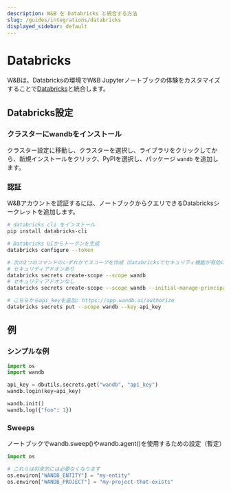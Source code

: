 ```yaml
---
description: W&B を Databricks と統合する方法
slug: /guides/integrations/databricks
displayed_sidebar: default
---
```



# Databricks

W&Bは、Databricksの環境でW&B Jupyterノートブックの体験をカスタマイズすることで[Databricks](https://www.databricks.com/)と統合します。

## Databricks設定

### クラスターにwandbをインストール

クラスター設定に移動し、クラスターを選択し、ライブラリをクリックしてから、新規インストールをクリック、PyPIを選択し、パッケージ `wandb` を追加します。

### 認証

W&Bアカウントを認証するには、ノートブックからクエリできるDatabricksシークレットを追加します。

```bash
# databricks cli をインストール
pip install databricks-cli

# Databricks UIからトークンを生成
databricks configure --token

# 次の2つのコマンドのいずれかでスコープを作成（databricksでセキュリティ機能が有効になっているかどうかに依存します）:
# セキュリティアドオンあり
databricks secrets create-scope --scope wandb
# セキュリティアドオンなし
databricks secrets create-scope --scope wandb --initial-manage-principal users

# こちらからapi_keyを追加: https://app.wandb.ai/authorize
databricks secrets put --scope wandb --key api_key
```

## 例

### シンプルな例

```python
import os
import wandb

api_key = dbutils.secrets.get("wandb", "api_key")
wandb.login(key=api_key)

wandb.init()
wandb.log({"foo": 1})
```

### Sweeps

ノートブックでwandb.sweep()やwandb.agent()を使用するための設定（暫定）

```python
import os

# これらは将来的には必要なくなります
os.environ["WANDB_ENTITY"] = "my-entity"
os.environ["WANDB_PROJECT"] = "my-project-that-exists"
```
